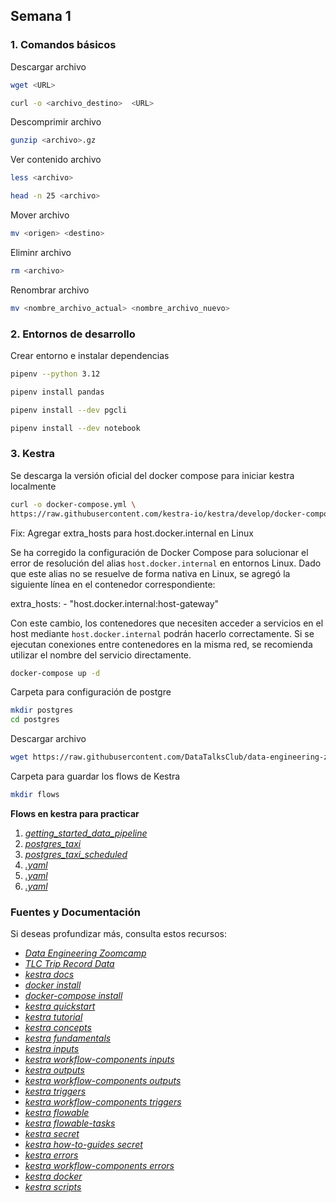 ## Semana 1

### 1. Comandos básicos

Descargar archivo

```bash
wget <URL>
```

```bash
curl -o <archivo_destino>  <URL>
```

Descomprimir archivo

```bash
gunzip <archivo>.gz
```

Ver contenido archivo

```bash
less <archivo>

head -n 25 <archivo>
```

Mover archivo

```bash
mv <origen> <destino>
```

Eliminr archivo

```bash
rm <archivo>
```

Renombrar archivo

```bash
mv <nombre_archivo_actual> <nombre_archivo_nuevo>
```


### 2. Entornos de desarrollo

Crear entorno e instalar dependencias

```bash
pipenv --python 3.12
```

```bash
pipenv install pandas
```

```bash
pipenv install --dev pgcli
```

```bash
pipenv install --dev notebook
```

### 3. Kestra

Se descarga la versión oficial del docker compose para iniciar kestra localmente

```bash
curl -o docker-compose.yml \
https://raw.githubusercontent.com/kestra-io/kestra/develop/docker-compose.yml
```

Fix: Agregar extra_hosts para host.docker.internal en Linux

Se ha corregido la configuración de Docker Compose para solucionar el error de resolución del alias `host.docker.internal` en entornos Linux. Dado que este alias no se resuelve de forma nativa en Linux, se agregó la siguiente línea en el contenedor correspondiente:

  extra_hosts:
    - "host.docker.internal:host-gateway"

Con este cambio, los contenedores que necesiten acceder a servicios en el host mediante `host.docker.internal` podrán hacerlo correctamente. Si se ejecutan conexiones entre contenedores en la misma red, se recomienda utilizar el nombre del servicio directamente.

```bash
docker-compose up -d
```

Carpeta para configuración de postgre

```bash
mkdir postgres
cd postgres
```

Descargar archivo

```bash
wget https://raw.githubusercontent.com/DataTalksClub/data-engineering-zoomcamp/refs/heads/main/02-workflow-orchestration/postgres/docker-compose.yml
```


Carpeta para guardar los flows de Kestra

```bash
mkdir flows
```

**Flows en kestra para practicar**

1. *[getting_started_data_pipeline](/w2/flows/getting_started_data_pipeline.yaml)*
2. *[postgres_taxi](/w2/flows/postgres_taxi.yaml)*
3. *[postgres_taxi_scheduled](/w2/flows/postgres_taxi_scheduled.yaml)*
4. *[.yaml](/w2/flows/getting_started_data_pipeline.yaml)*
5. *[.yaml](/w2/flows/getting_started_data_pipeline.yaml)*
6. *[.yaml](/w2/flows/getting_started_data_pipeline.yaml)*

###  Fuentes y Documentación

Si deseas profundizar más, consulta estos recursos:

- *[Data Engineering Zoomcamp](https://github.com/DataTalksClub/data-engineering-zoomcamp/tree/main)*
- *[TLC Trip Record Data](https://www.nyc.gov/site/tlc/about/tlc-trip-record-data.page)*
- *[kestra docs](https://kestra.io/docs)*
- *[docker install](https://kestra.io/docs/installation/docker)*
- *[docker-compose install](https://kestra.io/docs/installation/docker-compose)*
- *[kestra quickstart](https://kestra.io/docs/getting-started/quickstart)*
- *[kestra tutorial](https://kestra.io/docs/getting-started/tutorial)*
- *[kestra concepts](https://kestra.io/docs/concepts)*
- *[kestra fundamentals](https://kestra.io/docs/tutorial/fundamentals)*
- *[kestra inputs](https://kestra.io/docs/tutorial/inputs)*
- *[kestra workflow-components inputs](https://kestra.io/docs/workflow-components/inputs)*
- *[kestra outputs](https://kestra.io/docs/tutorial/outputs)*
- *[kestra workflow-components outputs](https://kestra.io/docs/workflow-components/outputs)*
- *[kestra triggers](https://kestra.io/docs/tutorial/triggers)*
- *[kestra workflow-components triggers](https://kestra.io/docs/workflow-components/triggers)*
- *[kestra flowable](https://kestra.io/docs/tutorial/flowable)*
- *[kestra flowable-tasks](https://kestra.io/docs/workflow-components/tasks/flowable-tasks)*
- *[kestra secret](https://kestra.io/docs/concepts/secret)*
- *[kestra how-to-guides secret](https://kestra.io/docs/how-to-guides/secrets)*
- *[kestra errors](https://kestra.io/docs/tutorial/errors)*
- *[kestra workflow-components errors](https://kestra.io/docs/workflow-components/errors)*
- *[kestra docker](https://kestra.io/docs/tutorial/docker)*
- *[kestra scripts](https://kestra.io/docs/workflow-components/tasks/scripts)*









